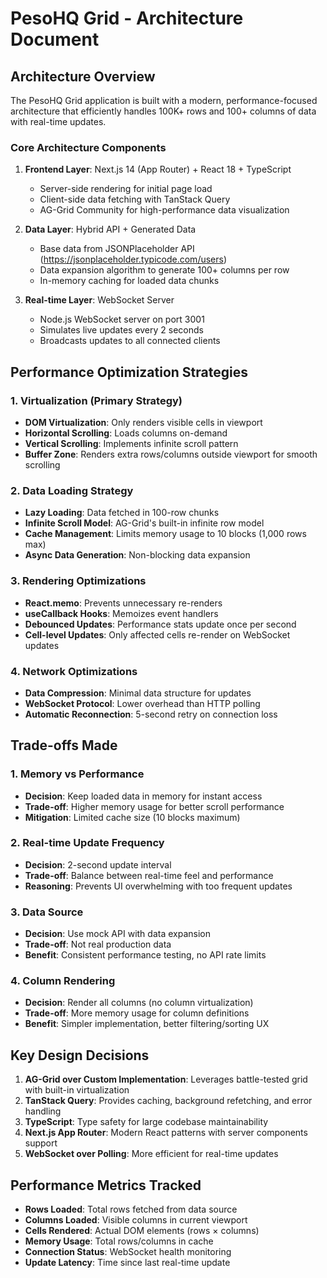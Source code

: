 # PesoHQ Grid - Architecture Document

## Architecture Overview

The PesoHQ Grid application is built with a modern, performance-focused architecture that efficiently handles 100K+ rows and 100+ columns of data with real-time updates.

### Core Architecture Components

1. **Frontend Layer**: Next.js 14 (App Router) + React 18 + TypeScript
   - Server-side rendering for initial page load
   - Client-side data fetching with TanStack Query
   - AG-Grid Community for high-performance data visualization

2. **Data Layer**: Hybrid API + Generated Data
   - Base data from JSONPlaceholder API (https://jsonplaceholder.typicode.com/users)
   - Data expansion algorithm to generate 100+ columns per row
   - In-memory caching for loaded data chunks

3. **Real-time Layer**: WebSocket Server
   - Node.js WebSocket server on port 3001
   - Simulates live updates every 2 seconds
   - Broadcasts updates to all connected clients

## Performance Optimization Strategies

### 1. Virtualization (Primary Strategy)
- **DOM Virtualization**: Only renders visible cells in viewport
- **Horizontal Scrolling**: Loads columns on-demand
- **Vertical Scrolling**: Implements infinite scroll pattern
- **Buffer Zone**: Renders extra rows/columns outside viewport for smooth scrolling

### 2. Data Loading Strategy
- **Lazy Loading**: Data fetched in 100-row chunks
- **Infinite Scroll Model**: AG-Grid's built-in infinite row model
- **Cache Management**: Limits memory usage to 10 blocks (1,000 rows max)
- **Async Data Generation**: Non-blocking data expansion

### 3. Rendering Optimizations
- **React.memo**: Prevents unnecessary re-renders
- **useCallback Hooks**: Memoizes event handlers
- **Debounced Updates**: Performance stats update once per second
- **Cell-level Updates**: Only affected cells re-render on WebSocket updates

### 4. Network Optimizations
- **Data Compression**: Minimal data structure for updates
- **WebSocket Protocol**: Lower overhead than HTTP polling
- **Automatic Reconnection**: 5-second retry on connection loss

## Trade-offs Made

### 1. Memory vs Performance
- **Decision**: Keep loaded data in memory for instant access
- **Trade-off**: Higher memory usage for better scroll performance
- **Mitigation**: Limited cache size (10 blocks maximum)

### 2. Real-time Update Frequency
- **Decision**: 2-second update interval
- **Trade-off**: Balance between real-time feel and performance
- **Reasoning**: Prevents UI overwhelming with too frequent updates

### 3. Data Source
- **Decision**: Use mock API with data expansion
- **Trade-off**: Not real production data
- **Benefit**: Consistent performance testing, no API rate limits

### 4. Column Rendering
- **Decision**: Render all columns (no column virtualization)
- **Trade-off**: More memory usage for column definitions
- **Benefit**: Simpler implementation, better filtering/sorting UX

## Key Design Decisions

1. **AG-Grid over Custom Implementation**: Leverages battle-tested grid with built-in virtualization
2. **TanStack Query**: Provides caching, background refetching, and error handling
3. **TypeScript**: Type safety for large codebase maintainability
4. **Next.js App Router**: Modern React patterns with server components support
5. **WebSocket over Polling**: More efficient for real-time updates

## Performance Metrics Tracked

- **Rows Loaded**: Total rows fetched from data source
- **Columns Loaded**: Visible columns in current viewport
- **Cells Rendered**: Actual DOM elements (rows × columns)
- **Memory Usage**: Total rows/columns in cache
- **Connection Status**: WebSocket health monitoring
- **Update Latency**: Time since last real-time update